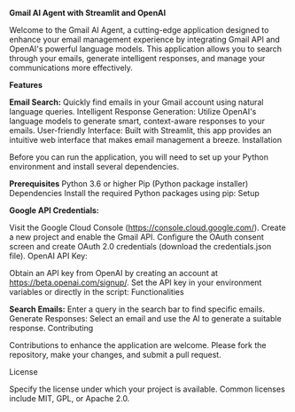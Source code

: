 **Gmail AI Agent with Streamlit and OpenAI**

Welcome to the Gmail AI Agent, a cutting-edge application designed to enhance your email management experience by integrating Gmail API and OpenAI's powerful language models. This application allows you to search through your emails, generate intelligent responses, and manage your communications more effectively.

**Features**

**Email Search:** Quickly find emails in your Gmail account using natural language queries.
Intelligent Response Generation: Utilize OpenAI's language models to generate smart, context-aware responses to your emails.
User-friendly Interface: Built with Streamlit, this app provides an intuitive web interface that makes email management a breeze.
Installation

Before you can run the application, you will need to set up your Python environment and install several dependencies.

**Prerequisites**
Python 3.6 or higher
Pip (Python package installer)
Dependencies
Install the required Python packages using pip:
Setup

**Google API Credentials:**

Visit the Google Cloud Console (https://console.cloud.google.com/).
Create a new project and enable the Gmail API.
Configure the OAuth consent screen and create OAuth 2.0 credentials (download the credentials.json file).
OpenAI API Key:

Obtain an API key from OpenAI by creating an account at https://beta.openai.com/signup/.
Set the API key in your environment variables or directly in the script:
Functionalities

**Search Emails:** Enter a query in the search bar to find specific emails.
Generate Responses: Select an email and use the AI to generate a suitable response.
Contributing

Contributions to enhance the application are welcome. Please fork the repository, make your changes, and submit a pull request.

License

Specify the license under which your project is available.
Common licenses include MIT, GPL, or Apache 2.0.
